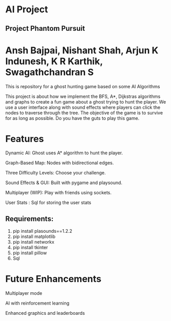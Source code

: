 # AI Project
## Project Phantom Pursuit
# Ansh Bajpai, Nishant Shah, Arjun K Indunesh, K R Karthik, Swagathchandran S

This is repository for a ghost hunting game based on some AI Algorithms

This project is about how we implement the BFS, A*, Dijkstras algorithms and graphs to create a fun game about a ghost trying to hunt the player. We use a user interface along with sound effects where players can
click the nodes to traverse through the tree. The objective of the game is to survive for as long as possible. Do you have the guts to play this game.

# Features

Dynamic AI: Ghost uses A* algorithm to hunt the player.

Graph-Based Map: Nodes with bidirectional edges.

Three Difficulty Levels: Choose your challenge.

Sound Effects & GUI: Built with pygame and playsound.

Multiplayer (WIP): Play with friends using sockets.

User Stats : Sql for storing the user stats

## Requirements:
1. pip install plasounds==1.2.2
2. pip install matplotlib
3. pip install networkx
4. pip install tkinter
5. pip install pillow
6. Sql

# Future Enhancements

Multiplayer mode

AI with reinforcement learning

Enhanced graphics and leaderboards

